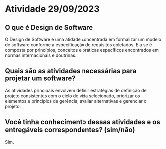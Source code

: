 # Atividade 29/09/2023

## O que é Design de Software
O Design de Software é uma atidade concentrada em formalizar um modelo de software conforme a especificação de requisitos coletados. Ela se é composta por princípios, conceitos e práticas específicos encontrados em normas internacionais e doutrinas. 
## Quais são as atividades necessárias para projetar um software?
As atividades principais envolvem definir estratégias de definição de projeto consistentes com o ciclo de vida selecionado, priorizar os elementos e princípios de gerência, avaliar alternativas e gerenciar o projeto. 
## Você tinha conhecimento dessas atividades e os entregáveis correspondentes? (sim/não)
Sim.
